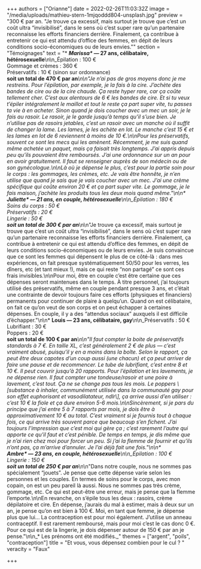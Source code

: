 +++
authors = ["Orianne"]
date = 2022-02-26T11:03:32Z
image = "/media/uploads/mathieu-stern-1mjqoddd804-unsplash.jpg"
preview = "300&nbsp;€ par an. \"Je trouve ça excessif, mais surtout je trouve que c’est un coût ultra &ldquo;invisibilisé&rdquo;, dans le sens où c’est super rare qu’un partenaire reconnaisse les efforts financiers derrière. Finalement, ça contribue à entretenir ce qui est attendu d’office des femmes, en dépit de leurs conditions socio-économiques ou de leurs envies.\""
section = "Témoignages"
text = "* **_Marissa&ast;_&nbsp;&mdash;&nbsp;27 ans, célibataire, hétérosexuelle**\n\n_Épilation&nbsp;: 100&nbsp;€<br />Gommage et crèmes&nbsp;: 360&nbsp;€<br />Préservatifs&nbsp;: 10&nbsp;€ (sinon sur ordonnance)<br />**soit un total de 470&nbsp;€ par an**_\n\n\"Je n’ai pas de gros moyens donc je me restreins. Pour l’épilation, par exemple, je la fais à la cire. J’achète des bandes de cire ou de la cire chaude. Ça reste hyper rare, car ça coûte tellement cher. C’est aux alentours de 6&nbsp;€ les bandes de cire. Et si tu veux t’épiler intégralement le maillot et tout le reste ça part super vite, tu passes ta vie à en acheter. Sinon quand je dois coucher avec un mec un soir, je le fais au rasoir. Le rasoir, je le garde jusqu’à temps qu’il s’use bien. Je n’utilise pas de rasoirs jetables, c’est un rasoir avec un manche où il suffit de changer la lame. Les lames, je les achète en lot. Le manche c’est 15&nbsp;€ et les lames en lot de 6 reviennent à moins de 10&nbsp;€.\n\nPour les préservatifs, souvent ce sont les mecs qui les amènent. Récemment, je me suis quand même achetée un paquet, mais ça faisait très longtemps. J’ai appris depuis peu qu’ils pouvaient être remboursés. J’ai une ordonnance sur un an pour en avoir gratuitement. Il faut se renseigner auprès de son médecin ou de son gynécologue.\n\nLà où je dépense le plus, c’est pour la partie soin pour le corps&nbsp;: les gommages, les crèmes, etc. Je vais être honnête, je n’en utilise que quand je sais que je vais coucher avec un mec. J’ai une crème spécifique qui coûte environ 20&nbsp;€ et ça part super vite. Le gommage, je le fais maison, j’achète les produits tous les deux mois quand même.\"\n\n* **_Juliette&ast;_&nbsp;&mdash;&nbsp;21 ans, en couple, hétérosexuelle**\n\n_Épilation&nbsp;: 180&nbsp;€<br />Soins du corps&nbsp;: 50&nbsp;€<br />Préservatifs&nbsp;: 20&nbsp;€<br />Lingerie&nbsp;: 50&nbsp;€<br />**soit un total de 300&nbsp;€ par an**_\n\n\"Je trouve ça excessif, mais surtout je trouve que c’est un coût ultra &ldquo;invisibilisé&rdquo;, dans le sens où c’est super rare qu’un partenaire reconnaisse les efforts financiers derrière. Finalement, ça contribue à entretenir ce qui est attendu d’office des femmes, en dépit de leurs conditions socio-économiques ou de leurs envies. Je suis convaincue que ce sont les femmes qui dépensent le plus de ce côté-là&nbsp;: dans mes expériences, on fait presque systématiquement 50/50 pour les verres, les dîners, etc (et tant mieux&nbsp;!), mais ce qui reste &ldquo;non partagé&rdquo; ce sont ces frais invisibles.\n\nPour moi, être en couple c’est être certaine que ces dépenses seront maintenues dans le temps. À titre personnel, j’ai toujours utilisé des préservatifs, même en couple pendant presque 3 ans, et c’était une contrainte de devoir toujours faire ces efforts (physiques et financiers) permanents pour continuer de plaire à quelqu’un. Quand on est célibataire, on fait ce qu’on veut de son corps et on peut échapper à certaines dépenses. En couple, il y a des &ldquo;attendus sociaux&rdquo; auxquels il est difficile d’échapper.\"\n\n* **Louis&nbsp;&mdash;&nbsp;23 ans, célibataire, gay**\n\n_Préservatifs&nbsp;: 50&nbsp;€<br />Lubrifiant&nbsp;: 30&nbsp;€<br />Poppers&nbsp;: 20&nbsp;€<br />**soit un total de 100&nbsp;€ par an**_\n\n\"Il faut compter la boite de préservatifs standards à 7&nbsp;€. En taille XL, c’est généralement 2&nbsp;€ de plus&nbsp;&mdash;&nbsp;c’est vraiment abusé, puisqu’il y en a moins dans la boîte. Selon le rapport, ça peut être deux capotes d’un coup aussi (une chacun) et ça peut arriver de faire une pause et de recommencer. Le tube de lubrifiant, c’est entre 8 et 10&nbsp;€. Il peut couvrir jusqu’à 20 rapports. Pour l’épilation et les lavements, je ne dépense rien. Il faut compter une tondeuse/rasoir et une poire à lavement, c’est tout. Ça ne se change pas tous les mois. Le poppers _\\[substance à inhaler, communément utilisée dans la communauté gay pour son effet euphorisant et vasodilatateur, ndlr\\]_, ça arrive aussi d’en utiliser&nbsp;: c’est 10&nbsp;€ la fiole et ça dure environ 5-6 mois.\n\nSincèrement, si je pars du principe que j’ai entre 5 à 7 rapports par mois, je dois être à approximativement 10&nbsp;€ au total. C’est vraiment si je fournis tout à chaque fois, ce qui arrive très souvent parce que beaucoup s’en fichent. J’ai toujours l’impression que c’est moi qui gère ça&nbsp;; c’est rarement l’autre qui apporte ce qu’il faut et c’est pénible. De temps en temps, je dis même que je n’ai rien chez moi pour forcer un peu. Si j’ai la flemme de fournir et qu’ils n’ont pas, ça m’arrive d’annuler. Je l’ai déjà fait une fois.\"\n\n* **_Ambre&ast;_&nbsp;&mdash;&nbsp;23 ans, en couple, hétérosexuelle**\n\n_Épilation&nbsp;: 100&nbsp;€<br />Lingerie&nbsp;: 150&nbsp;€<br />**soit un total de 250&nbsp;€ par an**_\n\n\"Dans notre couple, nous ne sommes pas spécialement &ldquo;jouets&rdquo;. Je pense que cette dépense varie selon les personnes et les couples. En termes de soins pour le corps, avec mon copain, on est un peu pareil là aussi. Nous ne sommes pas très crème, gommage, etc. Ce qui est peut-être une erreur, mais je pense que la flemme l’emporte.\n\nEn revanche, on s’épile tous les deux&nbsp;: rasoirs, crème dépilatoire et cire. En dépense, j’aurais du mal à estimer, mais à deux sur un an, je pense qu’on est bien à 100&nbsp;€. Moi, en tant que femme, je dépense plus que lui... La contraception est pour moi également. J’utilise un anneau contraceptif. Il est rarement remboursé, mais pour moi c’est le cas donc 0&nbsp;€. Pour ce qui est de la lingerie, je dois dépenser autour de 150&nbsp;€ par an je pense.\"\n\n_&ast; Les prénoms ont été modifiés._"
themes = ["argent", "poils", "contraception"]
title = "Et vous, vous dépensez combien pour le cul&nbsp;? "
veracity = "Faux"

+++
